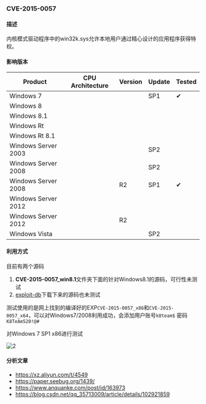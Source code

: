### CVE-2015-0057

#### 描述

内核模式驱动程序中的win32k.sys允许本地用户通过精心设计的应用程序获得特权。

#### 影响版本

| Product             | CPU Architecture | Version | Update | Tested             |
| ------------------- | ---------------- | ------- | ------ | ------------------ |
| Windows 7           |                  |         | SP1    | &#10004; |
| Windows 8           |                  |         |        |                    |
| Windows 8.1         |                  |         |        |                    |
| Windows Rt          |                  |         |        |                    |
| Windows Rt 8.1      |                  |         |        |                    |
| Windows Server 2003 |                  |         | SP2    |                    |
| Windows Server 2008 |                  |         | SP2    |                    |
| Windows Server 2008 |                  | R2      | SP1    | &#10004; |
| Windows Server 2012 |                  |         |        |                    |
| Windows Server 2012 |                  | R2      |        |                    |
| Windows Vista       |                  |         | SP2    |                    |

#### 利用方式

目前有两个源码

1. **CVE-2015-0057_win8.1**文件夹下面的针对Windows8.1的源码，可行性未测试
2. [exploit-db](https://www.exploit-db.com/exploits/37098)下载下来的源码也未测试

测试使用的是网上找到的编译好的EXP`CVE-2015-0057_x86`和`CVE-2015-0057_x64`，可以对Windows7/2008利用成功，会添加用户账号`k8team$` 密码`K8TeAm520!@#`

对Windows 7 SP1 x86进行测试

![2](https://raw.github.com/Ascotbe/Random-img/master/Kernelhub/CVE-2015-0057_win7_sp1_x86.gif)

#### 分析文章
- https://xz.aliyun.com/t/4549
- https://paper.seebug.org/1439/
- https://www.anquanke.com/post/id/163973
- https://blog.csdn.net/qq_35713009/article/details/102921859